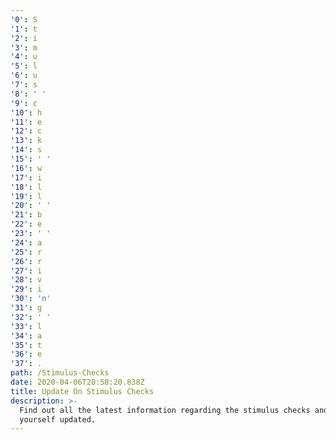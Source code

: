 ```yaml
---
'0': S
'1': t
'2': i
'3': m
'4': u
'5': l
'6': u
'7': s
'8': ' '
'9': c
'10': h
'11': e
'12': c
'13': k
'14': s
'15': ' '
'16': w
'17': i
'18': l
'19': l
'20': ' '
'21': b
'22': e
'23': ' '
'24': a
'25': r
'26': r
'27': i
'28': v
'29': i
'30': 'n'
'31': g
'32': ' '
'33': l
'34': a
'35': t
'36': e
'37': .
path: /Stimulus-Checks
date: 2020-04-06T20:58:20.838Z
title: Update On Stimulus Checks
description: >-
  Find out all the latest information regarding the stimulus checks and keep
  yourself updated.
---
```

